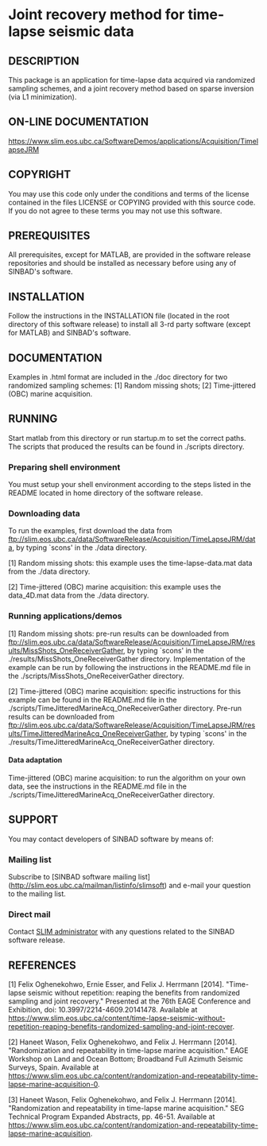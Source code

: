 #  Joint recovery method for time-lapse seismic data

## DESCRIPTION 

This package is an application for time-lapse data acquired via
randomized sampling schemes, and a joint recovery method based on
sparse inversion (via L1 minimization).
 
 
## ON-LINE DOCUMENTATION

https://www.slim.eos.ubc.ca/SoftwareDemos/applications/Acquisition/TimelapseJRM


## COPYRIGHT

You may use this code only under the conditions and terms of the
license contained in the files LICENSE or COPYING provided with this
source code. If you do not agree to these terms you may not use this
software.
 

## PREREQUISITES

All prerequisites, except for MATLAB, are provided in the software
release repositories and should be installed as necessary before using
any of SINBAD's software.
 

## INSTALLATION

Follow the instructions in the INSTALLATION file (located in the root
directory of this software release) to install all 3-rd party software
(except for MATLAB) and SINBAD's software.

	 
## DOCUMENTATION

Examples in .html format are included in the ./doc directory for two
randomized sampling schemes: [1] Random missing shots; [2]
Time-jittered (OBC) marine acquisition.
  
 
## RUNNING

Start matlab from this directory or run startup.m to set the correct
paths. The scripts that produced the results can be found in ./scripts
directory.
 
### Preparing shell environment

You must setup your shell environment according to the steps listed in
the README located in home directory of the software release.

### Downloading data

To run the examples, first download the data from
ftp://slim.eos.ubc.ca/data/SoftwareRelease/Acquisition/TimeLapseJRM/data,
by typing `scons' in the ./data directory.

[1] Random missing shots: this example uses the time-lapse-data.mat
data from the ./data directory.

[2] Time-jittered (OBC) marine acquisition: this example uses the
data_4D.mat data from the ./data directory.
 
### Running applications/demos
    
[1] Random missing shots: pre-run results can be downloaded from
ftp://slim.eos.ubc.ca/data/SoftwareRelease/Acquisition/TimeLapseJRM/results/MissShots_OneReceiverGather,
by typing `scons' in the ./results/MissShots_OneReceiverGather
directory. Implementation of the example can be run by following the instructions in the README.md file
in the ./scripts/MissShots_OneReceiverGather directory.

[2] Time-jittered (OBC) marine acquisition: specific instructions for
this example can be found in the README.md file in the
./scripts/TimeJitteredMarineAcq_OneReceiverGather directory. Pre-run
results can be downloaded from
ftp://slim.eos.ubc.ca/data/SoftwareRelease/Acquisition/TimeLapseJRM/results/TimeJitteredMarineAcq_OneReceiverGather,
by typing `scons' in the
./results/TimeJitteredMarineAcq_OneReceiverGather directory.

#### Data adaptation
    
Time-jittered (OBC) marine acquisition: to run the algorithm on your
own data, see the instructions in the README.md file in the
./scripts/TimeJitteredMarineAcq_OneReceiverGather directory.

 
## SUPPORT
  
You may contact developers of SINBAD software by means of:

### Mailing list

Subscribe to [SINBAD software mailing list]
(http://slim.eos.ubc.ca/mailman/listinfo/slimsoft) and e-mail your
question to the mailing list.

###  Direct mail

Contact [SLIM administrator](mailto:softadmin@slimweb.eos.ubc.ca) with
any questions related to the SINBAD software release.

 
## REFERENCES

[1] Felix Oghenekohwo, Ernie Esser, and Felix J. Herrmann
[2014]. "Time-lapse seismic without repetition: reaping the benefits
from randomized sampling and joint recovery." Presented at the 76th
EAGE Conference and Exhibition, doi:
10.3997/2214-4609.20141478. Available at
https://www.slim.eos.ubc.ca/content/time-lapse-seismic-without-repetition-reaping-benefits-randomized-sampling-and-joint-recover.
	 
[2] Haneet Wason, Felix Oghenekohwo, and Felix J. Herrmann
[2014]. "Randomization and repeatability in time-lapse marine
acquisition." EAGE Workshop on Land and Ocean Bottom; Broadband Full
Azimuth Seismic Surveys, Spain. Available at
https://www.slim.eos.ubc.ca/content/randomization-and-repeatability-time-lapse-marine-acquisition-0.
	 
[3] Haneet Wason, Felix Oghenekohwo, and Felix J. Herrmann
[2014]. "Randomization and repeatability in time-lapse marine
acquisition." SEG Technical Program Expanded Abstracts,
pp. 46-51. Available at
https://www.slim.eos.ubc.ca/content/randomization-and-repeatability-time-lapse-marine-acquisition.

